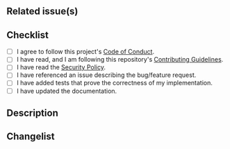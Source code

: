 <!--
Please note: This project expects semantic PRs. That means each PR name must comply to the pattern "tag: description",
with "tag" being one from the following list and "description" being the name/description of your PR:

* build - The PR is related to the build system of the project
* chore - The PR is about housekeeping, like fixing typos, and alike
* ci - The PR updates the CI
* docs - The PR updates the documentation
* deps - The PR updates dependencies
* feat - The PR implements a new feature
* fix - The PR fixes for a bug
* perf - The PR implements new performance tests
* refactor - The PR is about code refactoring
* revert - The PR reverts one of the previous PRs
* style - The PR updates the UI style
* test - The PR implements new tests
* wip - The PR is not yet ready for review; it is Work in Progress.

E.g.: "feat: Some cool feature".

If this PR introduces a breaking change, please put a "!" after the "tag" and before the colon.

E.g.: "feat!: Some cool feature that breaks current behaviour"

When you create PRs which are not yet complete in sense of the implementation/changes, please use the "wip" tag
to inform the maintainers that you're not ready with your work yet, and you're not expecting a review.

As of today only PRs tagged with "feat", "fix", "deps" and "docs" as well as all breaking change PRs (those with
a "!" after the tag) are included into the change list of a release. This may change in the future. All contributors
are referenced in the release, despite whether the actual PR is listed or not.

If your PR addresses multiple changes, you can represent these by adding additional semantic commit messages at the
end of the Description section (See below)
-->

## Related issue(s)

<!--
If this pull request

1. is a fix for a known bug, link the issue where the bug was reported in the format of `fixes #1234`;
2. is a fix for a previously unknown bug, please create a new issue first, which describes the bug;
3. implements a new feature, link the issue describing the idea in the format of `closes #1234`;
4. improves documentation, updates dependencies, implements new tests, etc, no issue reference is required. Please delete this section in such case.

You can discuss changes with maintainers in the [GitHub Discussions](https://github.com/arch-go/arch-go/discussions) in this repository.
-->

## Checklist

<!--
Remove the boxes, which are not applicable and put an `x` in the boxes that apply.
You can also fill these out after creating the PR.
-->

- [ ] I agree to follow this project's [Code of Conduct](../CODE_OF_CONDUCT.md).
- [ ] I have read, and I am following this repository's [Contributing Guidelines](../CONTRIBUTING.md).
- [ ] I have read the [Security Policy](../SECURITY.md).
- [ ] I have referenced an issue describing the bug/feature request.
- [ ] I have added tests that prove the correctness of my implementation.
- [ ] I have updated the documentation.

## Description
<!--
Describe your changes here to communicate 

1. why your PR should be accepted, why you chose the solution you did and what alternatives you considered, etc...
2. which changes/updates it introduces. If your change includes breaking changes please add a code block documenting the breaking change
-->

## Changelist
<!--
If your PR addresses multiple changes, you can represent these by adding additional semantic commit messages at the
end of this section. Otherwise, if the name of this PR is enough, delete this section.

E.g.
Other changes done by this PR:

feat: Other cool feature

fix: Fixes this and that issue

refactor: This and that refactored
-->
